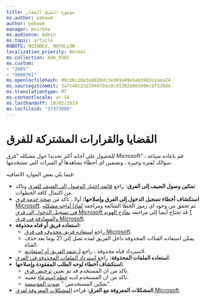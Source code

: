 ```yaml
---
title: موضوع الفرق الشعار
ms.author: pebaum
author: pebaum
manager: mnirkhe
ms.audience: Admin
ms.topic: article
ROBOTS: NOINDEX, NOFOLLOW
localization_priority: Normal
ms.collection: Adm_O365
ms.custom:
- "2605"
- "9000701"
ms.openlocfilehash: 09cbbc28e3ad826dc3ed69a89e5ab3983c1aea24
ms.sourcegitcommit: 3a7c40c232294878ac0c91302e86599ec6f5209e
ms.translationtype: MT
ms.contentlocale: ar-SA
ms.lasthandoff: 10/02/2019
ms.locfileid: "37373098"
---
```

# <a name="teams-common-issues-and-resolutions"></a>القضايا والقرارات المشتركة للفرق

للحصول علي أجابه أكثر تحديدا حول مشكله "فرق Microsoft" ، قم باعاده صياغة سؤالك لفتره وجيزة ، وتضمين اي أخطاء تشاهدها أو الميزات التي تستخدمها.

فيما يلي بعض الموارد الاضافيه:

- **تمكين وصول الضيف إلى الفرق:** راجع [قائمه اختيار الوصول إلى الضيف للفرق](https://docs.microsoft.com/microsoftteams/guest-access-checklist) وتاكد من اكتمال كافة الخطوات.
- **استكشاف أخطاء تسجيل الدخول إلى الفرق وإصلاحها:** أولا ، تاكد من [صحة خدمه فرق Microsoft](https://admin.microsoft.com/Adminportal/Home?source=applauncher#/servicehealth). ثم تحقق من وجود اي رموز الخطا الشائعة ومراجعه [لماذا أواجه مشكله في تسجيل الدخول إلى فرق Microsoft ؟](https://support.office.com/article/a02f683b-61a3-4008-9447-ee60c5593b0f)  قد تحتاج أيضا إلى مراجعه [نماذج الهوية والمصادقة في فرق Microsoft](https://docs.microsoft.com/MicrosoftTeams/identify-models-authentication).
- **استعاده فريق أو قناه محذوفة:** 
    - راجع [استعاده فريق محذوف في فرق Microsoft](https://blogs.technet.microsoft.com/skypehybridguy/2017/07/23/restoring-a-deleted-team-in-microsoft-teams/).
    - يمكن استعاده القناات المحذوفة داخل الفريق لمده تصل إلى 21 يوما بعد حذف القناة. 
    - لاسترداد قناه محذوفة ، راجع [أرشفه الفريق أو استعادته](https://support.office.com/article/archive-or-restore-a-team-dc161cfd-b328-440f-974b-5da5bd98b5a7).
- **استعاده الملفات المحذوفة:** راجع [استرداد الملفات المحذوفة في الفرق](https://support.office.com/article/recover-deleted-files-in-teams-a591d771-89a6-49e2-ab7e-271936fe3c4e).
- **استكشاف أخطاء لوحه الطلب المفقودة وإصلاحها:**  
    - تاكد من ان المستخدم قد تم تعيين [ترخيص فرق](https://docs.microsoft.com/MicrosoftTeams/assign-teams-licenses).
    - تاكد من ان المستخدم لديه [خطه استدعاء](https://docs.microsoft.com/MicrosoftTeams/calling-plan-landing-page) معينه.
    - تمكين المستخدمين " [صوت المؤسسة](https://docs.microsoft.com/en-us/skypeforbusiness/skype-for-business-hybrid-solutions/plan-your-phone-system-cloud-pbx-solution/enable-users-for-enterprise-voice-online-and-phone-system-voicemail#to-enable-your-users-for-phone-system-in-office-365-voice-and-voicemail)".
- **المشكلات المعروفة مع الفرق:** قراءه [المشكلات المعروفة لفرق Microsoft](https://docs.microsoft.com/microsoftteams/known-issues).